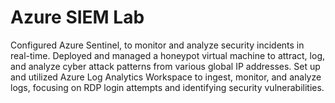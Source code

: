 # Azure SIEM Lab

Configured Azure Sentinel, to monitor and analyze security incidents in real-time.
Deployed and managed a honeypot virtual machine to attract, log, and analyze cyber attack patterns from various global IP addresses.
Set up and utilized Azure Log Analytics Workspace to ingest, monitor, and analyze logs, focusing on RDP login attempts and identifying security vulnerabilities.

